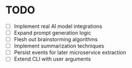 # TODO

- [ ] Implement real AI model integrations
- [ ] Expand prompt generation logic
- [ ] Flesh out brainstorming algorithms
- [ ] Implement summarization techniques
- [ ] Persist events for later microservice extraction
- [ ] Extend CLI with user arguments
